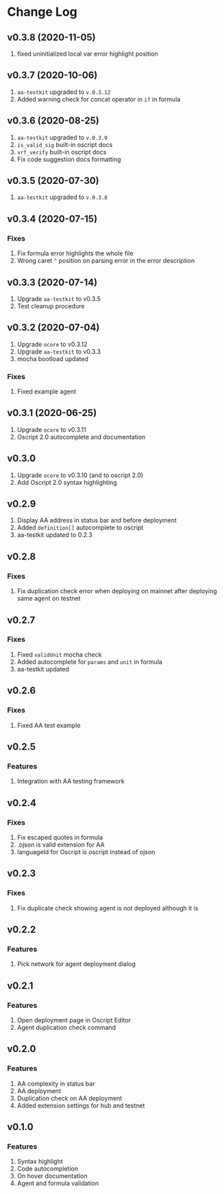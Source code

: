 # Change Log

## v0.3.8 (2020-11-05)
1. fixed uninitialized local var error highlight position

## v0.3.7 (2020-10-06)
1. `aa-testkit` upgraded to `v.0.3.12`
2. Added warning check for concat operator in `if`  in formula

## v0.3.6 (2020-08-25)
1. `aa-testkit` upgraded to `v.0.3.9`
2. `is_valid_sig` built-in oscript docs
3. `vrf_verify` built-in oscript docs
4. Fix code suggestion docs formatting

## v0.3.5 (2020-07-30)
1. `aa-testkit` upgraded to `v.0.3.8`

## v0.3.4 (2020-07-15)

### Fixes
1. Fix formula error highlights the whole file
2. Wrong caret `^` position on parsing error in the error description

## v0.3.3 (2020-07-14)
1. Upgrade `aa-testkit` to v0.3.5
2. Test cleanup procedure

## v0.3.2 (2020-07-04)
1. Upgrade `ocore` to v0.3.12
2. Upgrade `aa-testkit` to v0.3.3
3. mocha bootload updated

### Fixes
1. Fixed example agent

## v0.3.1 (2020-06-25)
1. Upgrade `ocore` to v0.3.11
2. Oscript 2.0 autocomplete and documentation

## v0.3.0
1. Upgrade `ocore` to v0.3.10 (and to oscript 2.0)
2. Add Oscript 2.0 syntax highlighting

## v0.2.9
1. Display AA address in status bar and before deployment
2. Added `definition[]` autocomplete to oscript
3. aa-testkit updated to 0.2.3

## v0.2.8

### Fixes
1. Fix duplication check error when deploying on mainnet after deploying same agent on testnet

## v0.2.7

### Fixes
1. Fixed `validUnit` mocha check
2. Added autocomplete for `params` and `unit` in formula
3. aa-testkit updated

## v0.2.6

### Fixes
1. Fixed AA test example

## v0.2.5

### Features
1. Integration with AA testing framework

## v0.2.4

### Fixes
1. Fix escaped quotes in formula
2. .ojson is valid extension for AA
3. languageId for Oscript is oscript instead of ojson

## v0.2.3

### Fixes
1. Fix duplicate check showing agent is not deployed although it is

## v0.2.2

### Features
1. Pick network for agent deployment dialog

## v0.2.1

### Features
1. Open deployment page in Oscript Editor
2. Agent duplication check command

## v0.2.0

### Features
1. AA complexity in status bar
2. AA deployment
3. Duplication check on AA deployment
4. Added extension settings for hub and testnet

## v0.1.0

### Features
1. Syntax highlight
2. Code autocompletion
3. On hover documentation
4. Agent and formula validation
